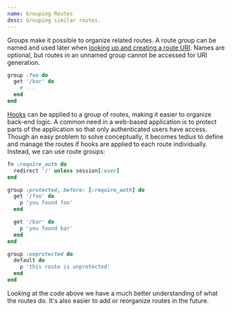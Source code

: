 ```yaml
---
name: Grouping Routes
desc: Grouping similar routes.
---
```


Groups make it possible to organize related routes. A route group can be named and used later when [looking up and creating a route URI](/docs/routing#uri_generation). Names are optional, but routes in an unnamed group cannot be accessed for URI generation.

```ruby
group :foo do
  get '/bar' do
    # ...
  end
end
```

[Hooks](/docs/routing#hooks) can be applied to a group of routes, making it easier to organize back-end logic. A common need in a web-based application is to protect parts of the application so that only authenticated users have access. Though an easy problem to solve conceptually, it becomes tedius to define and manage the routes if hooks are applied to each route individually. Instead, we can use route groups:

```ruby
fn :require_auth do
  redirect '/' unless session[:user]
end

group :protected, before: [:require_auth] do
  get '/foo' do
    p 'you found foo'
  end

  get '/bar' do
    p 'you found bar'
  end
end

group :unprotected do
  default do
    p 'this route is unprotected'
  end
end
```

Looking at the code above we have a much better understanding of what the routes do. It's also easier to add or reorganize routes in the future.

